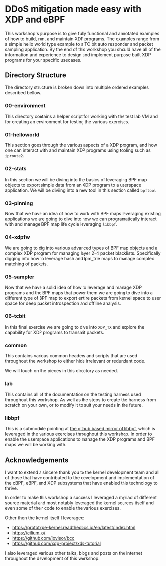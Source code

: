 # DDoS mitigation made easy with XDP and eBPF
This workshop's purpose is to give fully functional and annotated examples of how to build, run, and maintain XDP programs. The examples range from a simple hello world type example to a TC bit auto responder and packet sampling application. By the end of this workshop you should have all of the information and experience to design and implement purpose built XDP programs for your specific usecases.

## Directory Structure
The directory structure is broken down into multiple ordered examples described bellow.

### 00-environment
This directory contains a helper script for working with the test lab VM and for creating an environment for testing the various exercises.

### 01-helloworld
This section goes through the various aspects of a XDP program, and how one can interact with and maintain XDP programs using tooling such as `iproute2`.

### 02-stats
In this section we will be diving into the basics of leveraging BPF map objects to export simple data from an XDP program to a userspace application. We will be diviing into a new tool in this section called `bpftool`

### 03-pinning
Now that we have an idea of how to work with BPF maps leveraging existing applications we are going to dive into how we can programatically interact with and manage BPF map life cycle leveraging `libbpf`.

### 04-xdpfw
We are going to dig into various advanced types of BPF map objects and a complex XDP program for managing layer 2-4 packet blacklists. Specifically digging into how to leverage hash and lpm_trie maps to manage complex matching of packets.

### 05-sampler
Now that we have a solid idea of how to leverage and manage XDP programs and the BPF maps that power them we are going to dive into a different type of BPF map to export entire packets from kernel space to user space for deep packet introspection and offline analysis.

### 06-tcbit
In this final exercise we are going to dive into `XDP_TX` and explore the capability for XDP programs to transmit packets.

### common
This contains various common headers and scripts that are used throughout the workshop to either hide irrelevant or redundant code.

We will touch on the pieces in this directory as needed.

### lab
This contains all of the documentation on the testing harness used throughout this workshop. As well as the steps to create the harness from scratch on your own, or to modify it to suit your needs in the future.

### libbpf
This is a submodule pointing at [the github based mirror of libbpf](https://github.com/libbpf/libbpf), which is leveraged in the various exercises throughout this workshop. In order to enable the userspace applications to manage the XDP programs and BPF maps we will be working with.

## Acknowledgements
I want to extend a sincere thank you to the kernel development team and all of those that have contributed to the development and implementation of the cBPF, eBPF, and XDP subsystems that have enabled this technology to thrive.

In order to make this workshop a success I leveraged a myriad of different source material and most notably leveraged the kernel sources itself and even some of their code to enable the various exercises.

Other then the kernel itself I leveraged:
- https://prototype-kernel.readthedocs.io/en/latest/index.html
- https://cilium.io/
- https://github.com/iovisor/bcc
- https://github.com/xdp-project/xdp-tutorial

I also leveraged various other talks, blogs and posts on the internet throughout the development of this workshop. 
